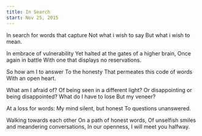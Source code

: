 ```yaml
---
title: In Search
start: Nov 25, 2015
---
```

In search for words that capture
Not what i wish to say
But what i wish to mean.

In embrace of vulnerability
Yet halted at the gates of a higher brain,
Once again in battle
With one that displays no reservations.

So how am I to answer
To the honesty
That permeates this code of words
With an open heart.

What am I afraid of?
Of being seen in a different light?
Or disappointing or being disappointed?
What do I have to lose
But my veneer?

At a loss for words:
My mind silent, but honest
To questions unanswered.

Walking towards each other
On a path of honest words,
Of unselfish smiles and meandering conversations,
In our openness,
I will meet you halfway.